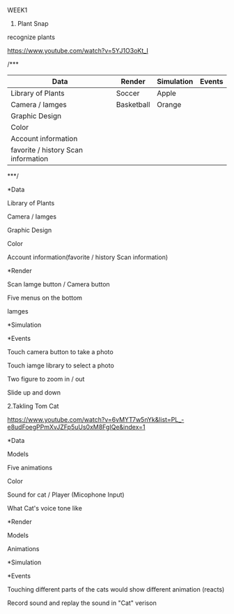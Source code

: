 WEEK1

1. Plant Snap

recognize plants

https://www.youtube.com/watch?v=5YJ1O3oKt_I


/***

| __Data__                            | __Render__ | __Simulation__ | __Events__ |
|-------------------------------------|------------|----------------|------------|
| Library of Plants                   | Soccer     | Apple          |
| Camera / Iamges                     | Basketball | Orange         |
| Graphic Design                      |
| Color                               |
| Account information                 |
| favorite / history Scan information |

***/

*Data

Library of Plants

Camera / Iamges  

Graphic Design

Color

Account information(favorite / history Scan information)



*Render

Scan Iamge button / Camera button

Five menus on the bottom

Iamges


*Simulation



*Events

Touch camera button to take a photo

Touch iamge library to select a photo

Two figure to zoom in / out

Slide up and down


2.Takling Tom Cat

https://www.youtube.com/watch?v=6vMYT7w5nYk&list=PL_-e8udFoegPPmXvJZFp5uUs0xM8FgIQe&index=1


*Data

Models

Five animations

Color

Sound for cat / Player (Micophone Input)

What Cat's voice tone like


*Render

Models

Animations


*Simulation


*Events

Touching different parts of the cats would show different animation (reacts)

Record sound and replay the sound in "Cat" verison
